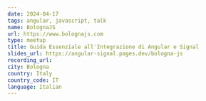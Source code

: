```yaml
---
date: 2024-04-17
tags: angular, javascript, talk
name: BolognaJS
url: https://www.bolognajs.com
type: meetup
title: Guida Essenziale all'Integrazione di Angular e Signal
slides_url: https://angular-signal.pages.dev/bologna-js
recording_url:
city: Bologna
country: Italy
country_code: IT
language: Italian
---
```

